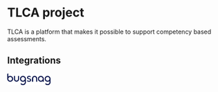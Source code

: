 # TLCA project

TLCA is a platform that makes it possible to support competency based assessments.

## Integrations

<a href="http://www.bugsnag.com"><img src="https://github.com/TLCA-project/.github/blob/master/profile/bugsnag-logo.png" width="100px" /></a>
